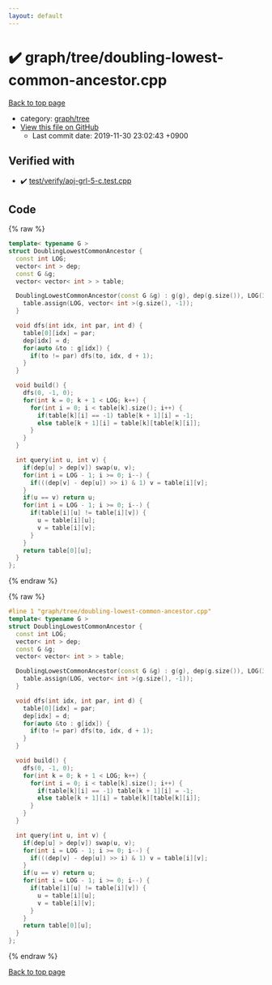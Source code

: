 ```yaml
---
layout: default
---
```


<!-- mathjax config similar to math.stackexchange -->
<script type="text/javascript" async
  src="https://cdnjs.cloudflare.com/ajax/libs/mathjax/2.7.5/MathJax.js?config=TeX-MML-AM_CHTML">
</script>
<script type="text/x-mathjax-config">
  MathJax.Hub.Config({
    TeX: { equationNumbers: { autoNumber: "AMS" }},
    tex2jax: {
      inlineMath: [ ['$','$'] ],
      processEscapes: true
    },
    "HTML-CSS": { matchFontHeight: false },
    displayAlign: "left",
    displayIndent: "2em"
  });
</script>

<script type="text/javascript" src="https://cdnjs.cloudflare.com/ajax/libs/jquery/3.4.1/jquery.min.js"></script>
<script src="https://cdn.jsdelivr.net/npm/jquery-balloon-js@1.1.2/jquery.balloon.min.js" integrity="sha256-ZEYs9VrgAeNuPvs15E39OsyOJaIkXEEt10fzxJ20+2I=" crossorigin="anonymous"></script>
<script type="text/javascript" src="../../../assets/js/copy-button.js"></script>
<link rel="stylesheet" href="../../../assets/css/copy-button.css" />


# :heavy_check_mark: graph/tree/doubling-lowest-common-ancestor.cpp

<a href="../../../index.html">Back to top page</a>

* category: <a href="../../../index.html#28790b6202284cbbffc9d712b59f4b80">graph/tree</a>
* <a href="{{ site.github.repository_url }}/blob/master/graph/tree/doubling-lowest-common-ancestor.cpp">View this file on GitHub</a>
    - Last commit date: 2019-11-30 23:02:43 +0900




## Verified with

* :heavy_check_mark: <a href="../../../verify/test/verify/aoj-grl-5-c.test.cpp.html">test/verify/aoj-grl-5-c.test.cpp</a>


## Code

<a id="unbundled"></a>
{% raw %}
```cpp
template< typename G >
struct DoublingLowestCommonAncestor {
  const int LOG;
  vector< int > dep;
  const G &g;
  vector< vector< int > > table;

  DoublingLowestCommonAncestor(const G &g) : g(g), dep(g.size()), LOG(32 - __builtin_clz(g.size())) {
    table.assign(LOG, vector< int >(g.size(), -1));
  }

  void dfs(int idx, int par, int d) {
    table[0][idx] = par;
    dep[idx] = d;
    for(auto &to : g[idx]) {
      if(to != par) dfs(to, idx, d + 1);
    }
  }

  void build() {
    dfs(0, -1, 0);
    for(int k = 0; k + 1 < LOG; k++) {
      for(int i = 0; i < table[k].size(); i++) {
        if(table[k][i] == -1) table[k + 1][i] = -1;
        else table[k + 1][i] = table[k][table[k][i]];
      }
    }
  }

  int query(int u, int v) {
    if(dep[u] > dep[v]) swap(u, v);
    for(int i = LOG - 1; i >= 0; i--) {
      if(((dep[v] - dep[u]) >> i) & 1) v = table[i][v];
    }
    if(u == v) return u;
    for(int i = LOG - 1; i >= 0; i--) {
      if(table[i][u] != table[i][v]) {
        u = table[i][u];
        v = table[i][v];
      }
    }
    return table[0][u];
  }
};

```
{% endraw %}

<a id="bundled"></a>
{% raw %}
```cpp
#line 1 "graph/tree/doubling-lowest-common-ancestor.cpp"
template< typename G >
struct DoublingLowestCommonAncestor {
  const int LOG;
  vector< int > dep;
  const G &g;
  vector< vector< int > > table;

  DoublingLowestCommonAncestor(const G &g) : g(g), dep(g.size()), LOG(32 - __builtin_clz(g.size())) {
    table.assign(LOG, vector< int >(g.size(), -1));
  }

  void dfs(int idx, int par, int d) {
    table[0][idx] = par;
    dep[idx] = d;
    for(auto &to : g[idx]) {
      if(to != par) dfs(to, idx, d + 1);
    }
  }

  void build() {
    dfs(0, -1, 0);
    for(int k = 0; k + 1 < LOG; k++) {
      for(int i = 0; i < table[k].size(); i++) {
        if(table[k][i] == -1) table[k + 1][i] = -1;
        else table[k + 1][i] = table[k][table[k][i]];
      }
    }
  }

  int query(int u, int v) {
    if(dep[u] > dep[v]) swap(u, v);
    for(int i = LOG - 1; i >= 0; i--) {
      if(((dep[v] - dep[u]) >> i) & 1) v = table[i][v];
    }
    if(u == v) return u;
    for(int i = LOG - 1; i >= 0; i--) {
      if(table[i][u] != table[i][v]) {
        u = table[i][u];
        v = table[i][v];
      }
    }
    return table[0][u];
  }
};

```
{% endraw %}

<a href="../../../index.html">Back to top page</a>

